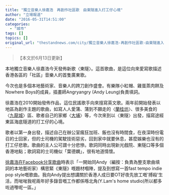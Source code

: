 ```yaml
---
title: "獨立音樂人徐嘉浩　再創作社區歌　由東隧進入打工仔心境"
author: "立場報道"
date: "2016-05-31T14:51:00"
categories:
  - "城市"
tags: []
topics: []
original_url: "thestandnews.com/city/獨立音樂人徐嘉浩-再創作社區歌-由東隧進入打工仔心境"
---
```

> 【本文於6月13日更新】

本地獨立音樂人徐嘉浩今天發佈新歌〈東隧〉。這首歌曲，是這位向來愛寫歌描述香港各區的「社區」音樂人的首隻廣東歌。

今次也是多個本地藝術家、音樂人的跨刀創作盛會。有樂隊小紅帽、雞蛋蒸肉餅及Nowhere Boys的成員，插畫師Angryangry (Andy Leung)負責填詞。

徐嘉浩在2010開始發佈作品，這位民謠歌手向來擅寫英文歌。兩年前開始發表以地區為創作主題的歌曲，如寫人人愛蒲、蒲到不願走的〈[蘭桂坊](http://web.archive.org/web/20210628171355/https://www.youtube.com/watch?v=dIlmGYndeNo)〉、很多美食的〈[九龍城](http://web.archive.org/web/20210628171355/https://www.youtube.com/watch?v=DTzt8B9_Z50)〉區、歌者自己的家鄉〈[大埔](http://web.archive.org/web/20210628171355/https://www.youtube.com/watch?v=cZOyBxOn-nA)〉等，今次來到以〈東隧〉出發，描寫途經東區海底隧道的打工仔的心境。

歌者以第一身出發，描述自己在辦公室瘋狂加班、飯也沒有時間食，在夜深時份電召的士回家，但的士司機的駕駛技術惡劣，回到家中就要休息，甚麼娛樂也沒有的打工仔悲歌。歌曲的主人公可謂十分悲慘。歌詞同時出現新光戲院、東隧口等多個香港地點；歌詞寫的士司機似「葉德嫻」，很有地道情懷。

[徐嘉浩在Facebook分享歌曲](http://web.archive.org/web/20210628171355/https://www.facebook.com/kevinkahotsui/posts/1079375855455235)時表示「一開始同Andy（編按：負責為整支歌曲填詞的本地藝術家）構思緊《東隧》嘅題材嗰陣，提及到想寫一首fast tempo indie pop style嘅歌曲。我向Andy提出想講關於香港人成日要OT好夜先放工嘅'搏殺'生活，而啱啱我呢兩年好多錄音嘅工作都係喺北角(Y.Lam's home studio)所以都多咗過嚟呢一區。」